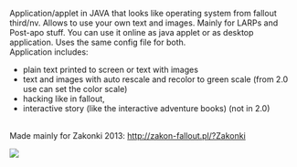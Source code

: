 Application/applet in JAVA that looks like operating system from fallout third/nv.
Allows to use your own text and images. Mainly for LARPs and Post-apo stuff.
You can use it online as java applet or as desktop application. Uses the same config file for both.<br>
Application includes:<br>
- plain text printed to screen or text with images<br>
- text and images with auto rescale and recolor to green scale (from 2.0 use can set the color scale)<br>
- hacking like in fallout,<br>
- interactive story (like the interactive adventure books) (not in 2.0)<br>
<br>
Made mainly for Zakonki 2013: <a href='http://zakon-fallout.pl/?Zakonki'>http://zakon-fallout.pl/?Zakonki</a>

<img><img src='http://zakon-fallout.org/forum/gallery/12_15_12_13_8_30_12.jpg' /></img>